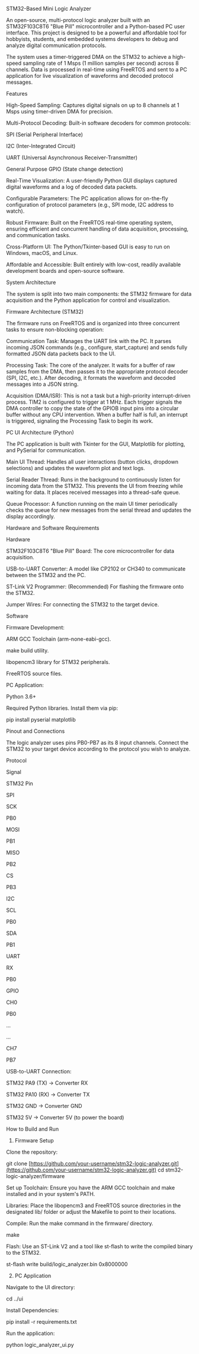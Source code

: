 STM32-Based Mini Logic Analyzer

An open-source, multi-protocol logic analyzer built with an STM32F103C8T6 "Blue Pill" microcontroller and a Python-based PC user interface. This project is designed to be a powerful and affordable tool for hobbyists, students, and embedded systems developers to debug and analyze digital communication protocols.

The system uses a timer-triggered DMA on the STM32 to achieve a high-speed sampling rate of 1 Msps (1 million samples per second) across 8 channels. Data is processed in real-time using FreeRTOS and sent to a PC application for live visualization of waveforms and decoded protocol messages.

Features

High-Speed Sampling: Captures digital signals on up to 8 channels at 1 Msps using timer-driven DMA for precision.

Multi-Protocol Decoding: Built-in software decoders for common protocols:

SPI (Serial Peripheral Interface)

I2C (Inter-Integrated Circuit)

UART (Universal Asynchronous Receiver-Transmitter)

General Purpose GPIO (State change detection)

Real-Time Visualization: A user-friendly Python GUI displays captured digital waveforms and a log of decoded data packets.

Configurable Parameters: The PC application allows for on-the-fly configuration of protocol parameters (e.g., SPI mode, I2C address to watch).

Robust Firmware: Built on the FreeRTOS real-time operating system, ensuring efficient and concurrent handling of data acquisition, processing, and communication tasks.

Cross-Platform UI: The Python/Tkinter-based GUI is easy to run on Windows, macOS, and Linux.

Affordable and Accessible: Built entirely with low-cost, readily available development boards and open-source software.

System Architecture

The system is split into two main components: the STM32 firmware for data acquisition and the Python application for control and visualization.

Firmware Architecture (STM32)

The firmware runs on FreeRTOS and is organized into three concurrent tasks to ensure non-blocking operation:

Communication Task: Manages the UART link with the PC. It parses incoming JSON commands (e.g., configure, start_capture) and sends fully formatted JSON data packets back to the UI.

Processing Task: The core of the analyzer. It waits for a buffer of raw samples from the DMA, then passes it to the appropriate protocol decoder (SPI, I2C, etc.). After decoding, it formats the waveform and decoded messages into a JSON string.

Acquisition (DMA/ISR): This is not a task but a high-priority interrupt-driven process. TIM2 is configured to trigger at 1 MHz. Each trigger signals the DMA controller to copy the state of the GPIOB input pins into a circular buffer without any CPU intervention. When a buffer half is full, an interrupt is triggered, signaling the Processing Task to begin its work.

PC UI Architecture (Python)

The PC application is built with Tkinter for the GUI, Matplotlib for plotting, and PySerial for communication.

Main UI Thread: Handles all user interactions (button clicks, dropdown selections) and updates the waveform plot and text logs.

Serial Reader Thread: Runs in the background to continuously listen for incoming data from the STM32. This prevents the UI from freezing while waiting for data. It places received messages into a thread-safe queue.

Queue Processor: A function running on the main UI timer periodically checks the queue for new messages from the serial thread and updates the display accordingly.

Hardware and Software Requirements

Hardware

STM32F103C8T6 "Blue Pill" Board: The core microcontroller for data acquisition.

USB-to-UART Converter: A model like CP2102 or CH340 to communicate between the STM32 and the PC.

ST-Link V2 Programmer: (Recommended) For flashing the firmware onto the STM32.

Jumper Wires: For connecting the STM32 to the target device.

Software

Firmware Development:

ARM GCC Toolchain (arm-none-eabi-gcc).

make build utility.

libopencm3 library for STM32 peripherals.

FreeRTOS source files.

PC Application:

Python 3.6+

Required Python libraries. Install them via pip:

pip install pyserial matplotlib


Pinout and Connections

The logic analyzer uses pins PB0-PB7 as its 8 input channels. Connect the STM32 to your target device according to the protocol you wish to analyze.

Protocol

Signal

STM32 Pin

SPI

SCK

PB0



MOSI

PB1



MISO

PB2



CS

PB3

I2C

SCL

PB0



SDA

PB1

UART

RX

PB0

GPIO

CH0

PB0



...

...



CH7

PB7

USB-to-UART Connection:

STM32 PA9 (TX) -> Converter RX

STM32 PA10 (RX) -> Converter TX

STM32 GND -> Converter GND

STM32 5V -> Converter 5V (to power the board)

How to Build and Run

1. Firmware Setup

Clone the repository:

git clone [https://github.com/your-username/stm32-logic-analyzer.git](https://github.com/your-username/stm32-logic-analyzer.git)
cd stm32-logic-analyzer/firmware


Set up Toolchain: Ensure you have the ARM GCC toolchain and make installed and in your system's PATH.

Libraries: Place the libopencm3 and FreeRTOS source directories in the designated lib/ folder or adjust the Makefile to point to their locations.

Compile: Run the make command in the firmware/ directory.

make


Flash: Use an ST-Link V2 and a tool like st-flash to write the compiled binary to the STM32.

st-flash write build/logic_analyzer.bin 0x8000000


2. PC Application

Navigate to the UI directory:

cd ../ui


Install Dependencies:

pip install -r requirements.txt


Run the application:

python logic_analyzer_ui.py
